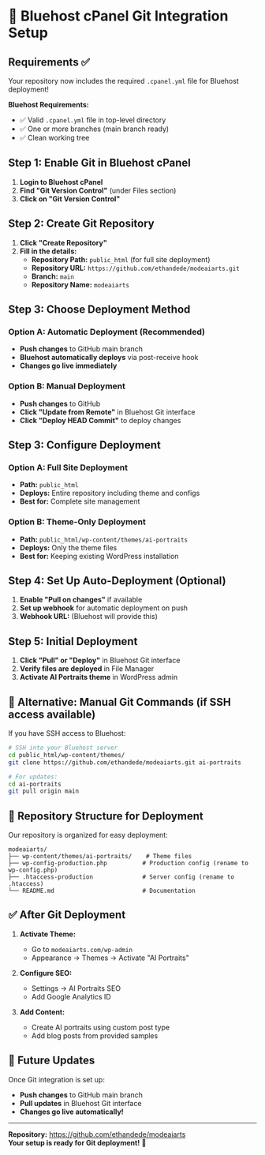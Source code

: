 # 🚀 Bluehost cPanel Git Integration Setup

## Requirements ✅

Your repository now includes the required `.cpanel.yml` file for Bluehost deployment!

**Bluehost Requirements:**
- ✅ Valid `.cpanel.yml` file in top-level directory
- ✅ One or more branches (main branch ready)
- ✅ Clean working tree

## Step 1: Enable Git in Bluehost cPanel

1. **Login to Bluehost cPanel**
2. **Find "Git Version Control"** (under Files section)
3. **Click on "Git Version Control"**

## Step 2: Create Git Repository

1. **Click "Create Repository"**
2. **Fill in the details:**
   - **Repository Path:** `public_html` (for full site deployment)
   - **Repository URL:** `https://github.com/ethandede/modeaiarts.git`
   - **Branch:** `main`
   - **Repository Name:** `modeaiarts`

## Step 3: Choose Deployment Method

### Option A: Automatic Deployment (Recommended)
- **Push changes** to GitHub main branch
- **Bluehost automatically deploys** via post-receive hook
- **Changes go live immediately**

### Option B: Manual Deployment  
- **Push changes** to GitHub
- **Click "Update from Remote"** in Bluehost Git interface
- **Click "Deploy HEAD Commit"** to deploy changes

## Step 3: Configure Deployment

### Option A: Full Site Deployment
- **Path:** `public_html`
- **Deploys:** Entire repository including theme and configs
- **Best for:** Complete site management

### Option B: Theme-Only Deployment  
- **Path:** `public_html/wp-content/themes/ai-portraits`
- **Deploys:** Only the theme files
- **Best for:** Keeping existing WordPress installation

## Step 4: Set Up Auto-Deployment (Optional)

1. **Enable "Pull on changes"** if available
2. **Set up webhook** for automatic deployment on push
3. **Webhook URL:** (Bluehost will provide this)

## Step 5: Initial Deployment

1. **Click "Pull" or "Deploy"** in Bluehost Git interface
2. **Verify files are deployed** in File Manager
3. **Activate AI Portraits theme** in WordPress admin

## 🔧 Alternative: Manual Git Commands (if SSH access available)

If you have SSH access to Bluehost:

```bash
# SSH into your Bluehost server
cd public_html/wp-content/themes/
git clone https://github.com/ethandede/modeaiarts.git ai-portraits

# For updates:
cd ai-portraits
git pull origin main
```

## 🎯 Repository Structure for Deployment

Our repository is organized for easy deployment:

```
modeaiarts/
├── wp-content/themes/ai-portraits/    # Theme files
├── wp-config-production.php          # Production config (rename to wp-config.php)
├── .htaccess-production              # Server config (rename to .htaccess)  
└── README.md                         # Documentation
```

## ✅ After Git Deployment

1. **Activate Theme:**
   - Go to `modeaiarts.com/wp-admin`
   - Appearance → Themes → Activate "AI Portraits"

2. **Configure SEO:**
   - Settings → AI Portraits SEO
   - Add Google Analytics ID

3. **Add Content:**
   - Create AI portraits using custom post type
   - Add blog posts from provided samples

## 🔄 Future Updates

Once Git integration is set up:
- **Push changes** to GitHub main branch
- **Pull updates** in Bluehost Git interface
- **Changes go live automatically!**

---

**Repository:** https://github.com/ethandede/modeaiarts  
**Your setup is ready for Git deployment!** 🎨